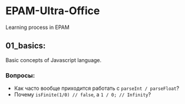# EPAM-Ultra-Office
Learning process in EPAM


## 01_basics:
Basic concepts of Javascript language.

### Вопросы:
  - Как часто вообще приходится работать с `parseInt / parseFloat`?
  - Почему `isFinite(1/0) // false`, а `1 / 0; // Infinity`? 

